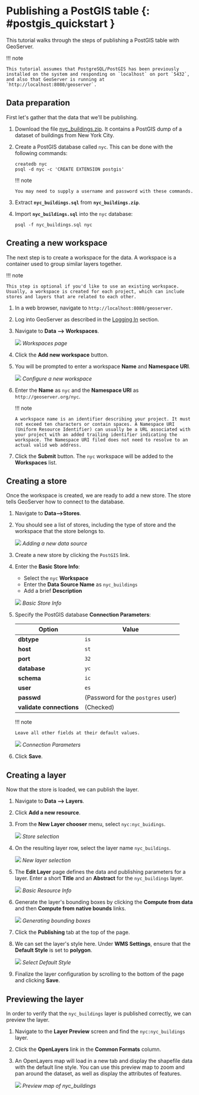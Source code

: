 # Publishing a PostGIS table {: #postgis_quickstart }

This tutorial walks through the steps of publishing a PostGIS table with GeoServer.

!!! note

    This tutorial assumes that PostgreSQL/PostGIS has been previously installed on the system and responding on `localhost` on port `5432`, and also that GeoServer is running at `http://localhost:8080/geoserver`.

## Data preparation

First let's gather that the data that we'll be publishing.

1.  Download the file [nyc_buildings.zip](nyc_buildings.zip). It contains a PostGIS dump of a dataset of buildings from New York City.

2.  Create a PostGIS database called `nyc`. This can be done with the following commands:

    ``` console
    createdb nyc
    psql -d nyc -c 'CREATE EXTENSION postgis'
    ```

    !!! note

        You may need to supply a username and password with these commands.

3.  Extract **`nyc_buildings.sql`** from **`nyc_buildings.zip`**.

4.  Import **`nyc_buildings.sql`** into the `nyc` database:

    ``` console
    psql -f nyc_buildings.sql nyc
    ```

## Creating a new workspace

The next step is to create a workspace for the data. A workspace is a container used to group similar layers together.

!!! note

    This step is optional if you'd like to use an existing workspace. Usually, a workspace is created for each project, which can include stores and layers that are related to each other.

1.  In a web browser, navigate to `http://localhost:8080/geoserver`.

2.  Log into GeoServer as described in the [Logging In](../web-admin-quickstart/index.md#logging_in) section.

3.  Navigate to **Data --> Workspaces**.

    ![](../../data/webadmin/img/data_workspaces.png)
    *Workspaces page*

4.  Click the **Add new workspace** button.

5.  You will be prompted to enter a workspace **Name** and **Namespace URI**.

    ![](../shapefile-quickstart/new_workspace.png)
    *Configure a new workspace*

6.  Enter the **Name** as `nyc` and the **Namespace URI** as `http://geoserver.org/nyc`.

    !!! note

        A workspace name is an identifier describing your project. It must not exceed ten characters or contain spaces. A Namespace URI (Uniform Resource Identifier) can usually be a URL associated with your project with an added trailing identifier indicating the workspace. The Namespace URI filed does not need to resolve to an actual valid web address.

7.  Click the **Submit** button. The `nyc` workspace will be added to the **Workspaces** list.

## Creating a store

Once the workspace is created, we are ready to add a new store. The store tells GeoServer how to connect to the database.

1.  Navigate to **Data-->Stores**.

2.  You should see a list of stores, including the type of store and the workspace that the store belongs to.

    ![](datastores.png)
    *Adding a new data source*

3.  Create a new store by clicking the `PostGIS` link.

4.  Enter the **Basic Store Info**:

    -   Select the `nyc` **Workspace**
    -   Enter the **Data Source Name** as `nyc_buildings`
    -   Add a brief **Description**

    ![](basicStore.png)
    *Basic Store Info*

5.  Specify the PostGIS database **Connection Parameters**:

    | Option                   | Value                              |
    |--------------------------|------------------------------------|
    | **dbtype**               | `is`                               |
    | **host**                 | `st`                               |
    | **port**                 | `32`                               |
    | **database**             | `yc`                               |
    | **schema**               | `ic`                               |
    | **user**                 | `es`                               |
    | **passwd**               | (Password for the `postgres` user) |
    | **validate connections** | (Checked)                          |

    !!! note

        Leave all other fields at their default values.

    ![](connectionParameters.png)
    *Connection Parameters*

6.  Click **Save**.

## Creating a layer

Now that the store is loaded, we can publish the layer.

1.  Navigate to **Data --> Layers**.

2.  Click **Add a new resource**.

3.  From the **New Layer chooser** menu, select `nyc:nyc_buidings`.

    ![](newlayerchooser.png)
    *Store selection*

4.  On the resulting layer row, select the layer name `nyc_buildings`.

    ![](layerrow.png)
    *New layer selection*

5.  The **Edit Layer** page defines the data and publishing parameters for a layer. Enter a short **Title** and an **Abstract** for the `nyc_buildings` layer.

    ![](basicInfo.png)
    *Basic Resource Info*

6.  Generate the layer's bounding boxes by clicking the **Compute from data** and then **Compute from native bounds** links.

    ![](boundingbox.png)
    *Generating bounding boxes*

7.  Click the **Publishing** tab at the top of the page.

8.  We can set the layer's style here. Under **WMS Settings**, ensure that the **Default Style** is set to **polygon**.

    ![](style.png)
    *Select Default Style*

9.  Finalize the layer configuration by scrolling to the bottom of the page and clicking **Save**.

## Previewing the layer

In order to verify that the `nyc_buildings` layer is published correctly, we can preview the layer.

1.  Navigate to the **Layer Preview** screen and find the `nyc:nyc_buildings` layer.

2.  Click the **OpenLayers** link in the **Common Formats** column.

3.  An OpenLayers map will load in a new tab and display the shapefile data with the default line style. You can use this preview map to zoom and pan around the dataset, as well as display the attributes of features.

    ![](openlayers.png)
    *Preview map of nyc_buildings*
